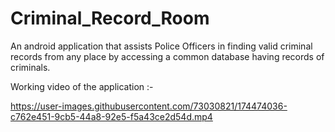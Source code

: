 # Criminal_Record_Room
An android application that assists Police Officers in finding valid criminal records from any place by accessing a common database having records of criminals.

Working video of the application :-

https://user-images.githubusercontent.com/73030821/174474036-c762e451-9cb5-44a8-92e5-f5a43ce2d54d.mp4

